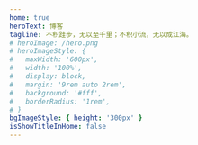 ```yaml
---
home: true
heroText: 博客
tagline: 不积跬步，无以至千里；不积小流，无以成江海。
# heroImage: /hero.png
# heroImageStyle: {
#   maxWidth: '600px',
#   width: '100%',
#   display: block,
#   margin: '9rem auto 2rem',
#   background: '#fff',
#   borderRadius: '1rem',
# }
bgImageStyle: { height: '300px' }
isShowTitleInHome: false
---
```

